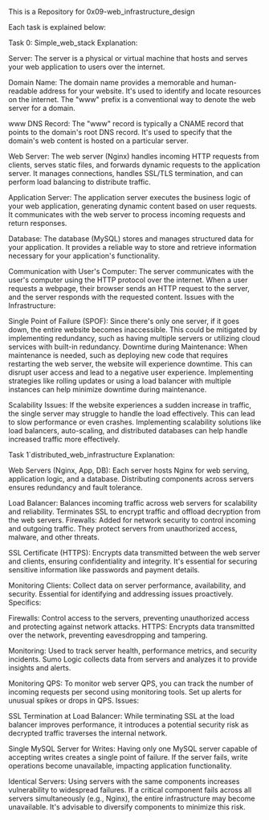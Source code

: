 This is a Repository for 0x09-web_infrastructure_design

Each task is explained below:

Task 0: Simple_web_stack
Explanation:

Server: The server is a physical or virtual machine that hosts and serves your web application to users over the internet.

Domain Name: The domain name provides a memorable and human-readable address for your website. It's used to identify and locate resources on the internet. The "www" prefix is a conventional way to denote the web server for a domain.

www DNS Record: The "www" record is typically a CNAME record that points to the domain's root DNS record. It's used to specify that the domain's web content is hosted on a particular server.

Web Server: The web server (Nginx) handles incoming HTTP requests from clients, serves static files, and forwards dynamic requests to the application server. It manages connections, handles SSL/TLS termination, and can perform load balancing to distribute traffic.

Application Server: The application server executes the business logic of your web application, generating dynamic content based on user requests. It communicates with the web server to process incoming requests and return responses.

Database: The database (MySQL) stores and manages structured data for your application. It provides a reliable way to store and retrieve information necessary for your application's functionality.

Communication with User's Computer: The server communicates with the user's computer using the HTTP protocol over the internet. When a user requests a webpage, their browser sends an HTTP request to the server, and the server responds with the requested content.
Issues with the Infrastructure:

Single Point of Failure (SPOF): Since there's only one server, if it goes down, the entire website becomes inaccessible. This could be mitigated by implementing redundancy, such as having multiple servers or utilizing cloud services with built-in redundancy.
Downtime during Maintenance: When maintenance is needed, such as deploying new code that requires restarting the web server, the website will experience downtime. This can disrupt user access and lead to a negative user experience. Implementing strategies like rolling updates or using a load balancer with multiple instances can help minimize downtime during maintenance.

Scalability Issues: If the website experiences a sudden increase in traffic, the single server may struggle to handle the load effectively. This can lead to slow performance or even crashes. Implementing scalability solutions like load balancers, auto-scaling, and distributed databases can help handle increased traffic more effectively.


Task 1`distributed_web_infrastructure Explanation:

Web Servers (Nginx, App, DB): Each server hosts Nginx for web serving, application logic, and a database. Distributing components across servers ensures redundancy and fault tolerance.

Load Balancer: Balances incoming traffic across web servers for scalability and reliability. Terminates SSL to encrypt traffic and offload decryption from the web servers.
Firewalls: Added for network security to control incoming and outgoing traffic. They protect servers from unauthorized access, malware, and other threats.

SSL Certificate (HTTPS): Encrypts data transmitted between the web server and clients, ensuring confidentiality and integrity. It's essential for securing sensitive information like passwords and payment details.

Monitoring Clients: Collect data on server performance, availability, and security. Essential for identifying and addressing issues proactively.
Specifics:

Firewalls: Control access to the servers, preventing unauthorized access and protecting against network attacks.
HTTPS: Encrypts data transmitted over the network, preventing eavesdropping and tampering.

Monitoring: Used to track server health, performance metrics, and security incidents. Sumo Logic collects data from servers and analyzes it to provide insights and alerts.

Monitoring QPS: To monitor web server QPS, you can track the number of incoming requests per second using monitoring tools. Set up alerts for unusual spikes or drops in QPS.
Issues:

SSL Termination at Load Balancer: While terminating SSL at the load balancer improves performance, it introduces a potential security risk as decrypted traffic traverses the internal network.

Single MySQL Server for Writes: Having only one MySQL server capable of accepting writes creates a single point of failure. If the server fails, write operations become unavailable, impacting application functionality.

Identical Servers: Using servers with the same components increases vulnerability to widespread failures. If a critical component fails across all servers simultaneously (e.g., Nginx), the entire infrastructure may become unavailable. It's advisable to diversify components to minimize this risk.
